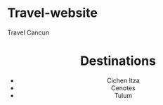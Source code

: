 # Travel-website
Travel Cancun
<!DOCTYPE html>
<html lang="es">
<head>
    <meta charset="UTF-8">
    <meta name="viewport" content="width=device-width, initial-scale=1.0">
    <title>  Travel to Cancun </title>
    <link rel="stylesheet" href="styles.css">
</head>
<body>
    <header>
        <h1>   Destinations </h1>
        <nav>
            <ul>
                <li>    Cichen Itza </li>
                <li>Cenotes</li>
                <li> Tulum</li>
            </ul>
        </nav>
    </header>
    

           
        
        
    
</body>
</html>

